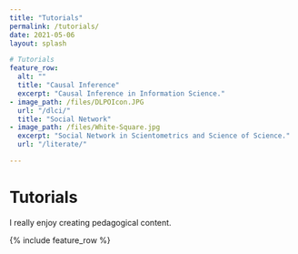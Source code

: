 ```yaml
---
title: "Tutorials"
permalink: /tutorials/
date: 2021-05-06
layout: splash

# Tutorials
feature_row:
  alt: ""
  title: "Causal Inference"
  excerpt: "Causal Inference in Information Science."
- image_path: /files/DLPOIcon.JPG
  url: "/dlci/"
  title: "Social Network"
- image_path: /files/White-Square.jpg
  excerpt: "Social Network in Scientometrics and Science of Science."
  url: "/literate/"

---
```

# Tutorials 

I really enjoy creating pedagogical content.

{% include feature_row %}


